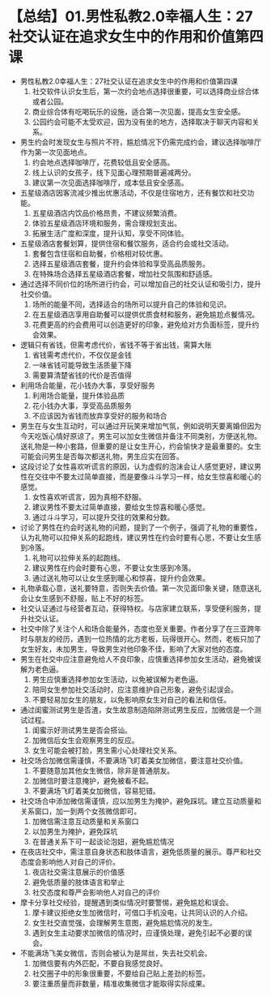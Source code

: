 # 【总结】01.男性私教2.0幸福人生：27社交认证在追求女生中的作用和价值第四课

-   男性私教2.0幸福人生：27社交认证在追求女生中的作用和价值第四课
    1.  社交软件认识女生后，第一次约会地点选择很重要，可以选择商业综合体或者公园。
    2.  商业综合体有吃喝玩乐的设施，适合第一次见面，提高女生安全感。
    3.  公园约会可能不太受欢迎，因为没有坐的地方，选择取决于聊天内容和关系。
-   男生约会时发现女生与照片不符，尴尬情况下仍需完成约会，建议选择咖啡厅作为第一次见面地点。
    1.  约会地点选择咖啡厅，花费较低且安全感高。
    2.  线上认识的女孩子，线下见面心理预期普遍减两分。
    3.  建议第一次见面选择咖啡厅，成本低且安全感高。
-   五星级酒店因客流减少推出优惠活动，不仅是住宿地方，还有餐饮和社交功能。
    1.  五星级酒店内饮品价格昂贵，不建议频繁消费。
    2.  体验五星级酒店环境和服务，需合理规划支出。
    3.  拓展生活广度和深度，提升认知，享受不同体验。
-   五星级酒店套餐划算，提供住宿和餐饮服务，适合约会或社交活动。
    1.  套餐包含住宿和自助餐，价格相对较优惠。
    2.  选择五星级酒店套餐，提升约会体验和享受高品质服务。
    3.  在特殊场合选择五星级酒店套餐，增加社交氛围和舒适感。
-   通过选择不同价位的场所进行约会，可以增加自己的社交认证和吸引力，提升社交价值。
    1.  场所的能量不同，选择适合的场所可以提升自己的体验和见识。
    2.  在五星级酒店享用自助餐可以提供优质食材和服务，避免尴尬点餐情况。
    3.  花费更高的约会费用可以创造更好的印象，避免给对方负面标签，提升约会效果。
-   逻辑只有省钱，但需考虑代价，省钱不等于省出钱，需算大账
    1.  省钱需考虑代价，不仅仅是金钱
    2.  一味省钱可能导致生活质量下降
    3.  需要算清楚省钱的代价是否值得
-   利用场合能量，花小钱办大事，享受好服务
    1.  利用场合能量，提升体验品质
    2.  花小钱办大事，享受高品质服务
    3.  不应该因为省钱而放弃享受好的服务和场合
-   男生在与女生互动时，可以通过开玩笑来增加气氛，例如说明天要离婚但因为今天吃饭心情好原谅了。男生可以加女生微信并备注不同类别，方便送礼物。送礼物是一种小套路，但重要的是让女生开心，约会愉快才是最重要的。女生可能会问男生是否每次都送礼物，男生应实在回答。
-   这段讨论了女性喜欢听谎言的原因，认为虚假的泡沫会让人感觉更好，建议男性在交往中不要太过简单直接，而是要像斗斗学习一样，给女生惊喜和暖心的感觉。
    1.  女性喜欢听谎言，因为真相不舒服。
    2.  建议男性不要太过简单直接，要给女生惊喜和暖心感觉。
    3.  通过斗斗学习，可以提升交往的效果和分数。
-   讨论了男性在约会时送礼物的问题，提到了一个例子，强调了礼物的重要性，认为礼物可以拉伸关系的起跑线，建议男性在约会时要有心思，不要让女生感到冷落。
    1.  礼物可以拉伸关系的起跑线。
    2.  建议男性在约会时要有心思，不要让女生感到冷落。
    3.  通过送礼物可以让女生感到暖心和惊喜，提升约会效果。
-   礼物承载心意，送礼要特意，否则失去价值。第一次见面印象关键，随意送礼会让女生感到不舒服，贴上不好的标签。
-   社交认证通过与经营者互动，获得特权。与店家建立联系，享受便利服务，提升社交认证。
-   社交中除了关注个人和场合能量外，态度也至关重要。作者分享了在三亚跨年时与朋友的经历，遇到一位热情的北方老板，玩得很开心。然而，老板只加了女生好友，未加男生，导致男生对他印象不佳，影响了大家对他的态度。
-   男生在社交中应注意避免给人不良印象，应慎重选择参加女生活动，避免被误解为老色逼。
    1.  男生应慎重选择参加女生活动，以免被误解为老色逼。
    2.  陪同女生参加社交活动时，应注意维护自己形象，避免引起误会。
    3.  不要轻易加女生的朋友，以免影响原女生对自己的看法和信任。
-   通过闺蜜测试男生是否渣，女生故意制造陷阱测试男生反应，加微信是一个测试过程。
    1.  闺蜜示好测试男生是否会搭讪。
    2.  加微信后女生会观察男生的反应。
    3.  女生可能会被打脸，男生需小心处理社交关系。
-   社交场合加微信需谨慎，不要满场飞盯着美女加微信，要注意社交价值。
    1.  不要随意加其他女生微信，除非是普通朋友。
    2.  加微信时要注意掩护，避免被看不起。
    3.  不要满场飞盯着美女加微信，容易犯错。
-   社交场合中添加微信需谨慎，应以加男生为掩护，避免踩坑。建立互动质量和关系窗口，加一到两个女孩微信即可。
    1.  加微信需注意互动质量和关系窗口
    2.  以加男生为掩护，避免踩坑
    3.  在普通关系下可一起谈论泡妞，避免尴尬情况
-   在夜店社交中，需注意自身状态和肢体语言，避免低质量的展示。尊严和社交态度会影响他人对自己的评价。
    1.  夜店社交需注意展示的价值感
    2.  避免低质量的肢体语言和举止
    3.  社交态度和尊严会影响他人对自己的评价
-   摩卡分享社交经验，提醒遇到类似情况时要警惕，避免尴尬和误会。
    1.  摩卡建议拒绝女生加微信时，可借口手机没电，让共同认识的人介绍。
    2.  女生社交直觉强，会理解男生意图，避免尴尬情况的发生。
    3.  遇到女生主动要求加微信的情况时，应谨慎处理，避免引起不必要的误会。
-   不能满场飞美女微信，否则会被认为是屌丝，失去社交机会。
    1.  加微信要有内外匹配，不要自我感觉良好。
    2.  社交圈子中的形象很重要，不要给自己贴上差劲的标签。
    3.  要注重质量而非数量，精准收集微信才能取得实际成果。